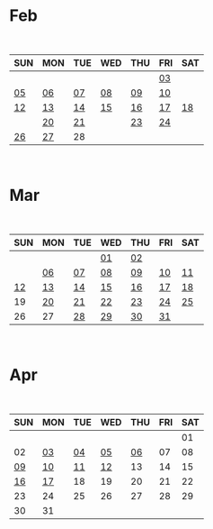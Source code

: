 # Feb

<br>

|SUN|MON|TUE|WED|THU|FRI|SAT|
|---|---|---|---|---|---|---|
|   |   |   |   |   |[03](/Daily_review/2023_Feb/0203.md)|   |
|[05](/Daily_review/2023_Feb/0205.md)|[06](/Daily_review/2023_Feb/0206.md)|[07](/Daily_review/2023_Feb/0207.md)|[08](/Daily_review/2023_Feb/0208.md)|[09](/Daily_review/2023_Feb/0209.md)|[10](/Daily_review/2023_Feb/0210.md)||
|[12](/Daily_review/2023_Feb/0212.md)|[13](/Daily_review/2023_Feb/0213.md)|[14](/Daily_review/2023_Feb/0214.md)|[15](/Daily_review/2023_FEB/0215.md)|[16](/Daily_review/2023_Feb/0216.md)|[17](/Daily_review/2023_Feb/0217.md)|[18](/Daily_review/2023_Feb/0218.md)|
||[20](/Daily_review/2023_Feb/0220.md)|[21](/Daily_review/2023_Feb/2021.md)||[23](/Web/box_model.md)|[24](/Daily_review/2023_Feb/0224.md)||
|[26](/Algorithm/greedy.md)|[27](/Web/positioning.md)|28|

<br>

# Mar

<br>

|SUN|MON|TUE|WED|THU|FRI|SAT|
|---|---|---|---|---|---|---|
|   |   |   |[01](Web/flexible.md)|[02](Web/semantic.md)|||
||[06](Web/bootstrap.md)|[07](/Daily_review/2023_Mar/0307.md)|[08](/Daily_review/2023_Mar/0308.md)|[09](/Daily_review/2023_Mar/0309.md)|[10](/Daily_review/2023_Mar/0310.md)|[11](/Daily_review/2023_Mar/0311.md)|
|[12](/Daily_review/2023_Mar/0312.md)|[13](/TIL/Web/DOM.md)|[14](/Web/javascript_syntax.md)|[15](/Web/js_objects.md)|[16](/Web/js_event.md)|[17](/Daily_review/2023_Mar/0317.md)|[18](/Daily_review/2023_Mar/0318.md)|
|19|[20](/Web/Django.md)|[21](/Web/dj_design_pattern.md)|[22](/Web/dj_template.md)|[23](/Django/urls.md)|[24](/Django/model.md)|[25](/Daily_review/2023_Mar/0325.md)|
|26|27|[28](/Django/orm.md)|[29](/Django/orm_with_view.md)|[30](/Daily_review/2023_Mar/0330.md)|[31](/Daily_review/2023_Mar/0331.md)|

<br>

# Apr

<br>

|SUN|MON|TUE|WED|THU|FRI|SAT|
|---|---|---|---|---|---|---|
|   |   |   |   |   |   |01|
|02|[03](/Django/form.md)|[04](/Django/authetication.md)|[05](/Django/authetication.md)|[06](/Daily_review/2023_Apr/0406.md)|07|08|
|[09](/Daily_review/2023_Apr/0409.md)|[10](/Django/static_files.md)|[11](/Django/many_to_one.md)|[12](/Django/many_to_one.md)|13|14|15|
|[16](/Daily_review/2023_Apr/0416.md)|[17](/Django/many_to_many.md)|18|19|20|21|22|
|23|24|25|26|27|28|29|
|30|31|